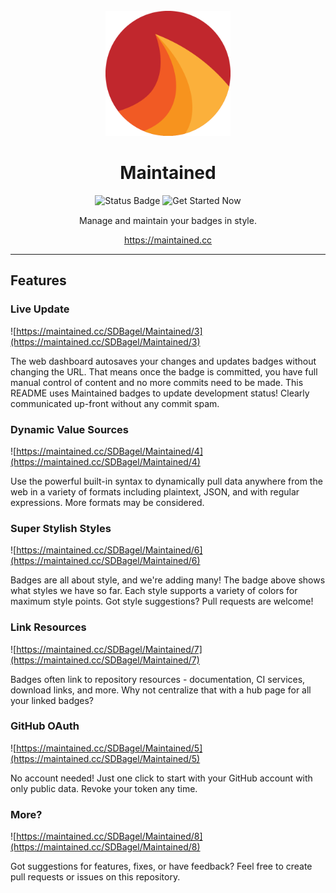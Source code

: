 <div style="text-align: center;">
  <br>
  <img src="app/img/favicon.png" alt="Maintained Logo" width=200 height=200>
  <h1>Maintained</h1>
  <img src="https://maintained.cc/SDBagel/Maintained/0" alt="Status Badge">
  <img src="https://maintained.cc/SDBagel/Maintained/9" alt="Get Started Now">
  <p style="margin-top:15px">Manage and maintain your badges in style.</p>
  <a href="">https://maintained.cc</a>
  <br>
  <hr>
</div>

## Features

### Live Update
![https://maintained.cc/SDBagel/Maintained/3](https://maintained.cc/SDBagel/Maintained/3)

The web dashboard autosaves your changes and updates badges without changing the URL. That means once the badge is committed, you have full manual control of content and no more commits need to be made. This README uses Maintained badges to update development status! Clearly communicated up-front without any commit spam.

### Dynamic Value Sources
![https://maintained.cc/SDBagel/Maintained/4](https://maintained.cc/SDBagel/Maintained/4)

Use the powerful built-in syntax to dynamically pull data anywhere from the web in a variety of formats including plaintext, JSON, and with regular expressions. More formats may be considered.

### Super Stylish Styles
![https://maintained.cc/SDBagel/Maintained/6](https://maintained.cc/SDBagel/Maintained/6)

Badges are all about style, and we're adding many! The badge above shows what styles we have so far. Each style supports a variety of colors for maximum style points. Got style suggestions? Pull requests are welcome!

### Link Resources
![https://maintained.cc/SDBagel/Maintained/7](https://maintained.cc/SDBagel/Maintained/7)

Badges often link to repository resources - documentation, CI services, download links, and more. Why not centralize that with a hub page for all your linked badges?

### GitHub OAuth
![https://maintained.cc/SDBagel/Maintained/5](https://maintained.cc/SDBagel/Maintained/5)

No account needed! Just one click to start with your GitHub account with only public data. Revoke your token any time.

### More?
![https://maintained.cc/SDBagel/Maintained/8](https://maintained.cc/SDBagel/Maintained/8)

Got suggestions for features, fixes, or have feedback? Feel free to create pull requests or issues on this repository.